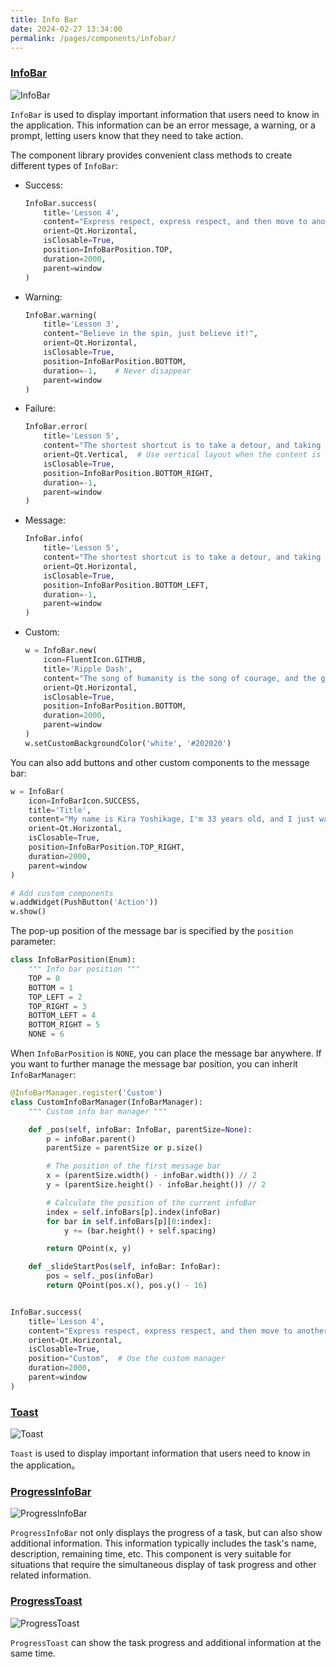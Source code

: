 ```yaml
---
title: Info Bar
date: 2024-02-27 13:34:00
permalink: /pages/components/infobar/
---
```


### [InfoBar](https://pyqt-fluent-widgets.readthedocs.io/en/latest/autoapi/qfluentwidgets/components/widgets/info_bar/index.html)

![InfoBar](/img/components/infobar/InfoBar.png)

`InfoBar` is used to display important information that users need to know in the application. This information can be an error message, a warning, or a prompt, letting users know that they need to take action.

The component library provides convenient class methods to create different types of `InfoBar`:

* Success:
    ```python
    InfoBar.success(
        title='Lesson 4',
        content="Express respect, express respect, and then move to another new stage of spin!",
        orient=Qt.Horizontal,
        isClosable=True,
        position=InfoBarPosition.TOP,
        duration=2000,
        parent=window
    )
    ```

* Warning:
    ```python
    InfoBar.warning(
        title='Lesson 3',
        content="Believe in the spin, just believe it!",
        orient=Qt.Horizontal,
        isClosable=True,
        position=InfoBarPosition.BOTTOM,
        duration=-1,    # Never disappear
        parent=window
    )
    ```

* Failure:
    ```python
    InfoBar.error(
        title='Lesson 5',
        content="The shortest shortcut is to take a detour, and taking a detour is my shortest shortcut.",
        orient=Qt.Vertical,  # Use vertical layout when the content is too long
        isClosable=True,
        position=InfoBarPosition.BOTTOM_RIGHT,
        duration=-1,
        parent=window
    )
    ```

* Message:
    ```python
    InfoBar.info(
        title='Lesson 5',
        content="The shortest shortcut is to take a detour, and taking a detour is my shortest shortcut.",
        orient=Qt.Horizontal,
        isClosable=True,
        position=InfoBarPosition.BOTTOM_LEFT,
        duration=-1,
        parent=window
    )
    ```

* Custom:
    ```python
    w = InfoBar.new(
        icon=FluentIcon.GITHUB,
        title='Ripple Dash',
        content="The song of humanity is the song of courage, and the greatness of humanity is the greatness of courage!",
        orient=Qt.Horizontal,
        isClosable=True,
        position=InfoBarPosition.BOTTOM,
        duration=2000,
        parent=window
    )
    w.setCustomBackgroundColor('white', '#202020')
    ```

You can also add buttons and other custom components to the message bar:
```python
w = InfoBar(
    icon=InfoBarIcon.SUCCESS,
    title='Title',
    content="My name is Kira Yoshikage, I'm 33 years old, and I just want to live a quiet life.",
    orient=Qt.Horizontal,
    isClosable=True,
    position=InfoBarPosition.TOP_RIGHT,
    duration=2000,
    parent=window
)

# Add custom components
w.addWidget(PushButton('Action'))
w.show()
```

The pop-up position of the message bar is specified by the `position` parameter:
```python
class InfoBarPosition(Enum):
    """ Info bar position """
    TOP = 0
    BOTTOM = 1
    TOP_LEFT = 2
    TOP_RIGHT = 3
    BOTTOM_LEFT = 4
    BOTTOM_RIGHT = 5
    NONE = 6
```

When `InfoBarPosition` is `NONE`, you can place the message bar anywhere. If you want to further manage the message bar position, you can inherit `InfoBarManager`:
```python
@InfoBarManager.register('Custom')
class CustomInfoBarManager(InfoBarManager):
    """ Custom info bar manager """

    def _pos(self, infoBar: InfoBar, parentSize=None):
        p = infoBar.parent()
        parentSize = parentSize or p.size()

        # The position of the first message bar
        x = (parentSize.width() - infoBar.width()) // 2
        y = (parentSize.height() - infoBar.height()) // 2

        # Calculate the position of the current infoBar
        index = self.infoBars[p].index(infoBar)
        for bar in self.infoBars[p][0:index]:
            y += (bar.height() + self.spacing)

        return QPoint(x, y)

    def _slideStartPos(self, infoBar: InfoBar):
        pos = self._pos(infoBar)
        return QPoint(pos.x(), pos.y() - 16)


InfoBar.success(
    title='Lesson 4',
    content="Express respect, express respect, and then move to another new stage of spin!",
    orient=Qt.Horizontal,
    isClosable=True,
    position="Custom",  # Use the custom manager
    duration=2000,
    parent=window
)
```

### [Toast](https://qfluentwidgets.com/price)

![Toast](/img/components/infobar/Toast.png)

`Toast` is used to display important information that users need to know in the application。

### [ProgressInfoBar](https://qfluentwidgets.com/price)

![ProgressInfoBar](/img/components/infobar/ProgressInfoBar.png)

`ProgressInfoBar` not only displays the progress of a task, but can also show additional information. This information typically includes the task's name, description, remaining time, etc. This component is very suitable for situations that require the simultaneous display of task progress and other related information.


### [ProgressToast](https://qfluentwidgets.com/price)

![ProgressToast](/img/components/infobar/ProgressToast.png)

`ProgressToast` can show the task progress and additional information at the same time.